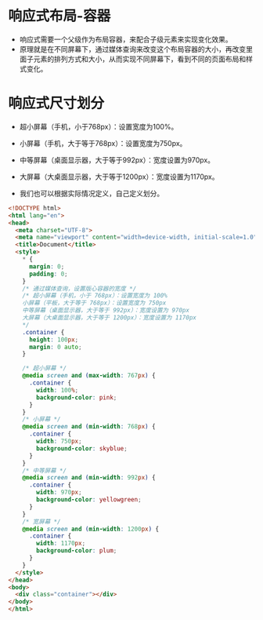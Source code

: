# 响应式布局-容器

- 响应式需要一个父级作为布局容器，来配合子级元素来实现变化效果。
- 原理就是在不同屏幕下，通过媒体查询来改变这个布局容器的大小，再改变里面子元素的排列方式和大小，从而实现不同屏幕下，看到不同的页面布局和样式变化。

# 响应式尺寸划分

- 超小屏幕（手机，小于768px）：设置宽度为100%。
- 小屏幕（手机，大于等于768px）：设置宽度为750px。
- 中等屏幕（桌面显示器，大于等于992px）：宽度设置为970px。
- 大屏幕（大桌面显示器，大于等于1200px）：宽度设置为1170px。

- 我们也可以根据实际情况定义，自己定义划分。

```html
<!DOCTYPE html>
<html lang="en">
<head>
  <meta charset="UTF-8">
  <meta name="viewport" content="width=device-width, initial-scale=1.0">
  <title>Document</title>
  <style>
    * {
      margin: 0;
      padding: 0;
    }
    /* 通过媒体查询，设置版心容器的宽度 */
    /* 超小屏幕（手机，小于 768px）：设置宽度为 100%
    小屏幕（平板，大于等于 768px）：设置宽度为 750px
    中等屏幕（桌面显示器，大于等于 992px）：宽度设置为 970px
    大屏幕（大桌面显示器，大于等于 1200px）：宽度设置为 1170px
    */
    .container {
      height: 100px;
      margin: 0 auto;
    }

    /* 超小屏幕 */
    @media screen and (max-width: 767px) {
      .container {
        width: 100%;
        background-color: pink;
      }
    }
    /* 小屏幕 */
    @media screen and (min-width: 768px) {
      .container {
        width: 750px;
        background-color: skyblue;
      }
    }
    /* 中等屏幕 */
    @media screen and (min-width: 992px) {
      .container {
        width: 970px;
        background-color: yellowgreen;
      }
    }
    /* 宽屏幕 */
    @media screen and (min-width: 1200px) {
      .container {
        width: 1170px;
        background-color: plum;
      }
    }
  </style>
</head>
<body>
  <div class="container"></div>
</body>
</html>
```